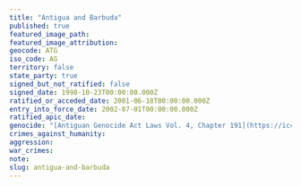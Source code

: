 ```yaml
---
title: "Antigua and Barbuda"
published: true
featured_image_path:
featured_image_attribution:
geocode: ATG
iso_code: AG
territory: false
state_party: true
signed_but_not_ratified: false
signed_date: 1998-10-23T00:00:00.000Z
ratified_or_acceded_date: 2001-06-18T00:00:00.000Z
entry_into_force_date: 2002-07-01T00:00:00.000Z
ratified_apic_date:
genocide: "[Antiguan Genocide Act Laws Vol. 4, Chapter 191](https://iccdb.hrlc.net/data/doc/512/)"
crimes_against_humanity:
aggression:
war_crimes:
note:
slug: antigua-and-barbuda
---
```

